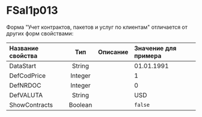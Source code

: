 # FSal1p013

Форма "Учет контрактов, пакетов и услуг по клиентам" отличается от других форм свойствами:

| **Название свойства** | **Тип** | **Описание** | **Значение для примера** |
| :--- | :---: | :--- | :--- |
| DataStart | String |  | 01.01.1991 |
| DefCodPrice | Integer |  | 1 |
| DefNRDOC | Integer |  | 0 |
| DefVALUTA | String |  | USD |
| ShowContracts | Boolean |  | `false` |

